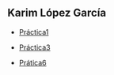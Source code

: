 ## Karim López García 

- [Práctica1](/practica-1.md)

- [Práctica3](https://github.com/kar64623/Prac3-extra)

- [Prática6](https://github.com/kar64623/prac6-extra)

